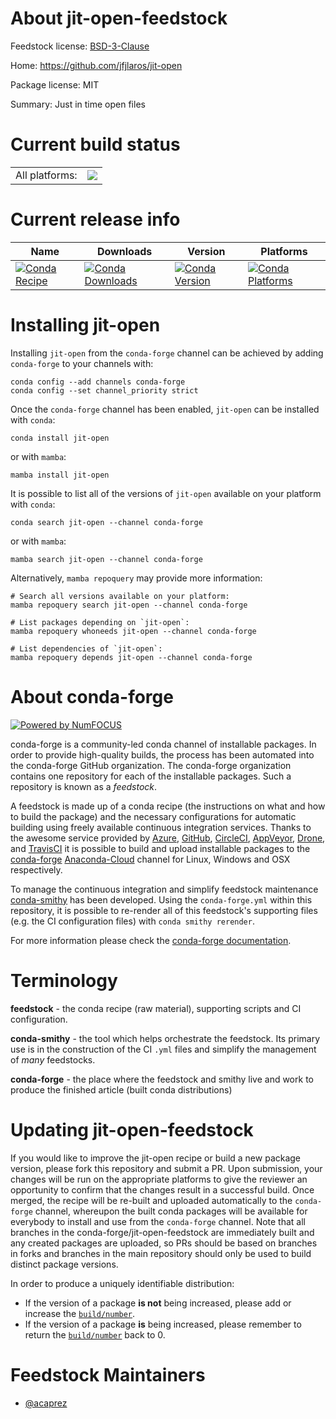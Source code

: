 About jit-open-feedstock
========================

Feedstock license: [BSD-3-Clause](https://github.com/conda-forge/jit-open-feedstock/blob/main/LICENSE.txt)

Home: https://github.com/jfjlaros/jit-open

Package license: MIT

Summary: Just in time open files

Current build status
====================


<table><tr><td>All platforms:</td>
    <td>
      <a href="https://dev.azure.com/conda-forge/feedstock-builds/_build/latest?definitionId=19820&branchName=main">
        <img src="https://dev.azure.com/conda-forge/feedstock-builds/_apis/build/status/jit-open-feedstock?branchName=main">
      </a>
    </td>
  </tr>
</table>

Current release info
====================

| Name | Downloads | Version | Platforms |
| --- | --- | --- | --- |
| [![Conda Recipe](https://img.shields.io/badge/recipe-jit--open-green.svg)](https://anaconda.org/conda-forge/jit-open) | [![Conda Downloads](https://img.shields.io/conda/dn/conda-forge/jit-open.svg)](https://anaconda.org/conda-forge/jit-open) | [![Conda Version](https://img.shields.io/conda/vn/conda-forge/jit-open.svg)](https://anaconda.org/conda-forge/jit-open) | [![Conda Platforms](https://img.shields.io/conda/pn/conda-forge/jit-open.svg)](https://anaconda.org/conda-forge/jit-open) |

Installing jit-open
===================

Installing `jit-open` from the `conda-forge` channel can be achieved by adding `conda-forge` to your channels with:

```
conda config --add channels conda-forge
conda config --set channel_priority strict
```

Once the `conda-forge` channel has been enabled, `jit-open` can be installed with `conda`:

```
conda install jit-open
```

or with `mamba`:

```
mamba install jit-open
```

It is possible to list all of the versions of `jit-open` available on your platform with `conda`:

```
conda search jit-open --channel conda-forge
```

or with `mamba`:

```
mamba search jit-open --channel conda-forge
```

Alternatively, `mamba repoquery` may provide more information:

```
# Search all versions available on your platform:
mamba repoquery search jit-open --channel conda-forge

# List packages depending on `jit-open`:
mamba repoquery whoneeds jit-open --channel conda-forge

# List dependencies of `jit-open`:
mamba repoquery depends jit-open --channel conda-forge
```


About conda-forge
=================

[![Powered by
NumFOCUS](https://img.shields.io/badge/powered%20by-NumFOCUS-orange.svg?style=flat&colorA=E1523D&colorB=007D8A)](https://numfocus.org)

conda-forge is a community-led conda channel of installable packages.
In order to provide high-quality builds, the process has been automated into the
conda-forge GitHub organization. The conda-forge organization contains one repository
for each of the installable packages. Such a repository is known as a *feedstock*.

A feedstock is made up of a conda recipe (the instructions on what and how to build
the package) and the necessary configurations for automatic building using freely
available continuous integration services. Thanks to the awesome service provided by
[Azure](https://azure.microsoft.com/en-us/services/devops/), [GitHub](https://github.com/),
[CircleCI](https://circleci.com/), [AppVeyor](https://www.appveyor.com/),
[Drone](https://cloud.drone.io/welcome), and [TravisCI](https://travis-ci.com/)
it is possible to build and upload installable packages to the
[conda-forge](https://anaconda.org/conda-forge) [Anaconda-Cloud](https://anaconda.org/)
channel for Linux, Windows and OSX respectively.

To manage the continuous integration and simplify feedstock maintenance
[conda-smithy](https://github.com/conda-forge/conda-smithy) has been developed.
Using the ``conda-forge.yml`` within this repository, it is possible to re-render all of
this feedstock's supporting files (e.g. the CI configuration files) with ``conda smithy rerender``.

For more information please check the [conda-forge documentation](https://conda-forge.org/docs/).

Terminology
===========

**feedstock** - the conda recipe (raw material), supporting scripts and CI configuration.

**conda-smithy** - the tool which helps orchestrate the feedstock.
                   Its primary use is in the construction of the CI ``.yml`` files
                   and simplify the management of *many* feedstocks.

**conda-forge** - the place where the feedstock and smithy live and work to
                  produce the finished article (built conda distributions)


Updating jit-open-feedstock
===========================

If you would like to improve the jit-open recipe or build a new
package version, please fork this repository and submit a PR. Upon submission,
your changes will be run on the appropriate platforms to give the reviewer an
opportunity to confirm that the changes result in a successful build. Once
merged, the recipe will be re-built and uploaded automatically to the
`conda-forge` channel, whereupon the built conda packages will be available for
everybody to install and use from the `conda-forge` channel.
Note that all branches in the conda-forge/jit-open-feedstock are
immediately built and any created packages are uploaded, so PRs should be based
on branches in forks and branches in the main repository should only be used to
build distinct package versions.

In order to produce a uniquely identifiable distribution:
 * If the version of a package **is not** being increased, please add or increase
   the [``build/number``](https://docs.conda.io/projects/conda-build/en/latest/resources/define-metadata.html#build-number-and-string).
 * If the version of a package **is** being increased, please remember to return
   the [``build/number``](https://docs.conda.io/projects/conda-build/en/latest/resources/define-metadata.html#build-number-and-string)
   back to 0.

Feedstock Maintainers
=====================

* [@acaprez](https://github.com/acaprez/)

